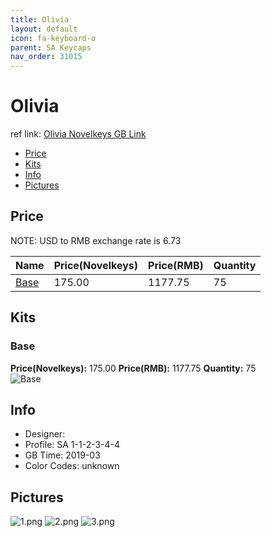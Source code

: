 ```yaml
---
title: Olivia
layout: default
icon: fa-keyboard-o
parent: SA Keycaps
nav_order: 31015
---
```


# Olivia

ref link: [Olivia Novelkeys GB Link](https://novelkeys.xyz/products/sa-olivia-gb)

* [Price](#price)
* [Kits](#kits)
* [Info](#info)
* [Pictures](#pictures)


## Price  
NOTE: USD to RMB exchange rate is 6.73

| Name          | Price(Novelkeys)    |  Price(RMB) | Quantity |
| ------------- | ------------ |  ---------- | -------- |
|[Base](#base)|175.00|1177.75|75|


## Kits
### Base
**Price(Novelkeys):** 175.00    **Price(RMB):** 1177.75    **Quantity:** 75  
<img src="{{ 'assets/images/sa-keycaps/olivia/kits_pics/base.jpg' | relative_url }}" alt="Base" class="image featured">


## Info
* Designer: 
* Profile: SA 1-1-2-3-4-4
* GB Time: 2019-03
* Color Codes: unknown  


## Pictures
<img src="{{ 'assets/images/sa-keycaps/olivia/rendering_pics/1.png' | relative_url }}" alt="1.png" class="image featured">
<img src="{{ 'assets/images/sa-keycaps/olivia/rendering_pics/2.png' | relative_url }}" alt="2.png" class="image featured">
<img src="{{ 'assets/images/sa-keycaps/olivia/rendering_pics/3.png' | relative_url }}" alt="3.png" class="image featured">

